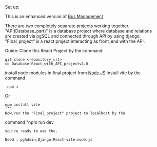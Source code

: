 Set up:

This is an enhanced version of  [Bus Management]( https://github.com/MM-Mamunn/React_with_API_project)

There are two completely separate projects working together.
"API(Database_part)" is a database project where database and relations are created via pgSQL and connected through API by using django.
"Final_project" is a react project interacting as front_end with the API.

Guide:
Clone this React Project by the command
```
git clone <repository_url>
cd Database-React_with_API_projectv2.0
```

install node modules in final project from [Node JS](https://nodejs.org/en/download/package-manager)
Install vite by the command
```
 npm i
``` 
Or
```
npm install vite
‘’’
Now,run the "Final_project" project to localhost by the 
```
command "npm run dev
```
you're ready to use the.

Need : pgAdmin,Django,React-vite,node.js 

